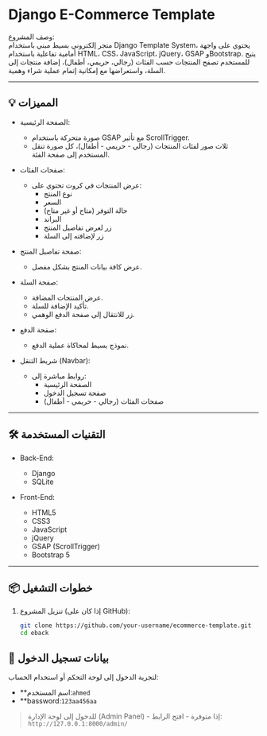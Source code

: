 # Django E-Commerce Template

وصف المشروع:  
متجر إلكتروني بسيط مبني باستخدام Django Template System، يحتوي على واجهة أمامية تفاعلية باستخدام HTML، CSS، JavaScript، jQuery، GSAP وBootstrap. يتيح للمستخدم تصفح المنتجات حسب الفئات (رجالي، حريمي، أطفال)، إضافة منتجات إلى السلة، واستعراضها مع إمكانية إتمام عملية شراء وهمية.

---

## 💡 المميزات

- الصفحة الرئيسية:
  - صورة متحركة باستخدام GSAP مع تأثير ScrollTrigger.
  - ثلاث صور لفئات المنتجات (رجالي - حريمي - أطفال)، كل صورة تنقل المستخدم إلى صفحة الفئة.

- صفحات الفئات:
  - عرض المنتجات في كروت تحتوي على:
    - نوع المنتج
    - السعر
    - حالة التوفر (متاح أو غير متاح)
    -  البراند
    - زر لعرض تفاصيل المنتج
    - زر لإضافته إلى السلة

- صفحة تفاصيل المنتج:
  - عرض كافة بيانات المنتج بشكل مفصل.

- صفحة السلة:
  - عرض المنتجات المضافة.
  - تأكيد الإضافة للسلة.
  - زر للانتقال إلى صفحة الدفع الوهمي.

- صفحة الدفع:
  - نموذج بسيط لمحاكاة عملية الدفع.

- شريط التنقل (Navbar):
  - روابط مباشرة إلى:
    - الصفحة الرئيسية
    - صفحة تسجيل الدخول
    - صفحات الفئات (رجالي - حريمي - أطفال)

---

## 🛠️ التقنيات المستخدمة

- Back-End:
  - Django
  - SQLite

- Front-End:
  - HTML5
  - CSS3
  - JavaScript
  - jQuery
  - GSAP (ScrollTrigger)
  - Bootstrap 5

---

## 📦 خطوات التشغيل

1. تنزيل المشروع (إذا كان على GitHub):

   ```bash
   git clone https://github.com/your-username/ecommerce-template.git
   cd eback

  ## 🔐 بيانات تسجيل الدخول

لتجربة الدخول إلى لوحة التحكم أو استخدام الحساب:

- **اسم المستخدم:`ahmed`
- **bassword:`123aa456aa`

> للدخول إلى لوحة الإدارة (Admin Panel) - إذا متوفرة - افتح الرابط:  
> `http://127.0.0.1:8000/admin/`




